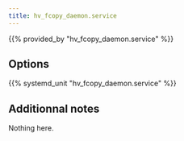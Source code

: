 ```yaml
---
title: hv_fcopy_daemon.service
---
```


{{% provided_by "hv_fcopy_daemon.service" %}}

## Options

{{% systemd_unit "hv_fcopy_daemon.service" %}}

## Additionnal notes

Nothing here.